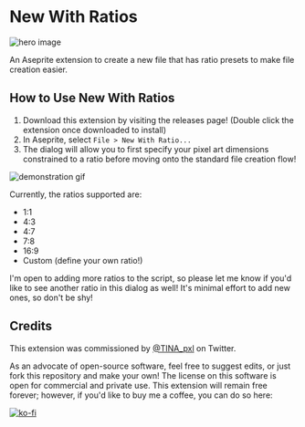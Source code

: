 # New With Ratios
![hero image](./assets/hero.png)

An Aseprite extension to create a new file that has ratio presets to make file creation easier.

## How to Use New With Ratios

1. Download this extension by visiting the releases page! (Double click the extension once downloaded to install)
2. In Aseprite, select `File > New With Ratio...`
3. The dialog will allow you to first specify your pixel art dimensions constrained to a ratio before moving onto the standard file creation flow!

![demonstration gif](https://media.giphy.com/media/9XoYy2cl7aN9rDMVzG/giphy.gif)

Currently, the ratios supported are:

* 1:1
* 4:3
* 4:7
* 7:8
* 16:9
* Custom (define your own ratio!)

I'm open to adding more ratios to the script, so please let me know if you'd like to see another ratio in this dialog as well! It's minimal effort to add new ones, so don't be shy!

## Credits

This extension was commissioned by [@TINA_pxl](https://x.com/TINA_pxl) on Twitter.

As an advocate of open-source software, feel free to suggest edits, or just fork this repository and make your own! The license on this software is open for commercial and private use. This extension will remain free forever; however, if you'd like to buy me a coffee, you can do so here: 

[![ko-fi](https://ko-fi.com/img/githubbutton_sm.svg)](https://ko-fi.com/L3L766S5F)
